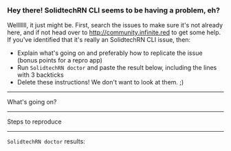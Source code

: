 ### Hey there! SolidtechRN CLI seems to be having a problem, eh?

Welllllll, it just might be. First, search the issues to make sure it's not already
here, and if not head over to http://community.infinite.red to
get some help. If you've identified that it's really an SolidtechRN CLI issue, then:

- Explain what's going on and preferably how to replicate the issue (bonus points for a repro app)
- Run `SolidtechRN doctor` and paste the result below, including the lines with 3 backticks
- Delete these instructions! We don't want to look at them. ;)

---

What's going on?

---

Steps to reproduce

---

`SolidtechRN doctor` results:
